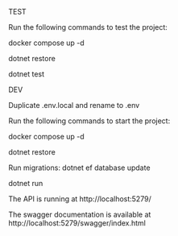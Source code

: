 TEST

Run the following commands to test the project:

docker compose up -d

dotnet restore

dotnet test


DEV

Duplicate .env.local and rename to .env

Run the following commands to start the project:

docker compose up -d

dotnet restore

Run migrations:
dotnet ef database update

dotnet run

The API is running at http://localhost:5279/

The swagger documentation is available at http://localhost:5279/swagger/index.html